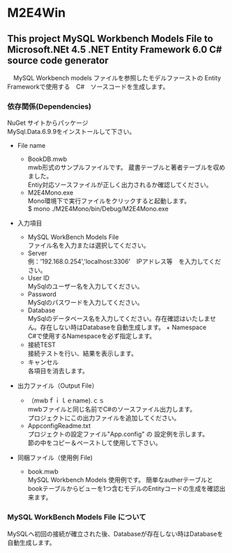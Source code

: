 # M2E4Win  
## This project MySQL Workbench Models File to Microsoft.NEt 4.5 .NET Entity Framework 6.0 C# source code generator  

　MySQL Workbench models ファイルを参照したモデルファーストの
Entity Frameworkで使用する　C#　ソースコードを生成します。
### 依存関係(Dependencies)  
NuGet サイトからパッケージ  
MySql.Data.6.9.9をインストールして下さい。  

+ File name  
  + BookDB.mwb  
  mwb形式のサンプルファイルです。
  蔵書テーブルと著者テーブルを収めました。  
  Entiy対応ソースファイルが正しく出力されるか確認してください。  
  + M2E4Mono.exe  
  Mono環境下で実行ファイルをクリックすると起動します。  
  $ mono ./M2E4Mono/bin/Debug/M2E4Mono.exe  
  
+ 入力項目  
  + MySQL WorkBench Models File  
  ファイル名を入力または選択してください。  
  + Server  
  例：’192.168.0.254','localhost:3306'　IPアドレス等　を入力してください。  
  + User ID  
  MySqlのユーザー名を入力してください。  
  + Password  
  MySqlのパスワードを入力してください。  
  + Database  
  MySqlのデータベース名を入力してください。存在確認はいたしません。存在しない時はDatabaseを自動生成します。 + Namespace  
  C#で使用するNamespaceを必ず指定します。 
  + 接続TEST  
  接続テストを行い、結果を表示します。
  + キャンセル  
  各項目を消去します。  
  
+ 出力ファイル（Output File）  
  + （mwbｆｉｌｅname).ｃｓ  
    mwbファイルと同じ名前でC#のソースファイル出力します。  
    プロジェクトにこの出力ファイルを追加してください。  
  + AppconfigReadme.txt  
    プロジェクトの設定ファイル"App.config" の 設定例を示します。  
    <connectionStrings>節の中をコピー＆ペーストして使用して下さい。  
  
+ 同梱ファイル（使用例 File)
  + book.mwb  
   MySQL Workbench Models 使用例です。
   簡単なautherテーブルとbookテーブルからビューを1つ含むモデルのEntityコードの生成を確認出来ます。  

### MySQL WorkBench Models File について  
MySQLへ初回の接続が確立された後、Databaseが存在しない時はDatabaseを自動生成します。  
